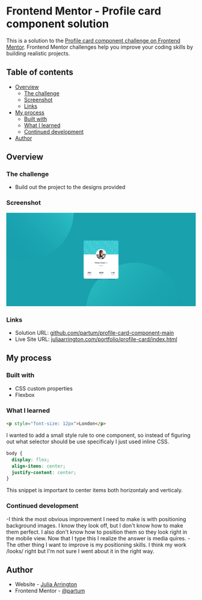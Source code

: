 # Frontend Mentor - Profile card component solution

This is a solution to the [Profile card component challenge on Frontend Mentor](https://www.frontendmentor.io/challenges/profile-card-component-cfArpWshJ). Frontend Mentor challenges help you improve your coding skills by building realistic projects.

## Table of contents

- [Overview](#overview)
  - [The challenge](#the-challenge)
  - [Screenshot](#screenshot)
  - [Links](#links)
- [My process](#my-process)
  - [Built with](#built-with)
  - [What I learned](#what-i-learned)
  - [Continued development](#continued-development)
- [Author](#author)

## Overview

### The challenge

- Build out the project to the designs provided

### Screenshot

![](solution.png)

### Links

- Solution URL: [github.com/partum/profile-card-component-main](https://github.com/partum/profile-card-component-main)
- Live Site URL: [juliaarrington.com/portfolio/profile-card/index.html](http://juliaarrington.com/portfolio/profile-card/index.html)

## My process

### Built with

- CSS custom properties
- Flexbox

### What I learned

```html
<p style="font-size: 12px">London</p>
```

I wanted to add a small style rule to one component, so instead of figuring out what selector should be use specificaly I just used inline CSS.

```css
body {
  display: flex;
  align-items: center;
  justify-content: center;
}
```

This snippet is important to center items both horizontaly and verticaly.

### Continued development

-I think the most obvious improvement I need to make is with positioning background images. I know they look off, but I don't know how to make them perfect. I also don't know how to position them so they look right in the mobile view. Now that I type this I realize the answer is media quires.
-The other thing I want to improve is my positioning skills. I think my work /looks/ right but I'm not sure I went about it in the right way.

## Author

- Website - [Julia Arrington](https://www.juliaarrington.com)
- Frontend Mentor - [@partum](https://www.frontendmentor.io/profile/partum)
